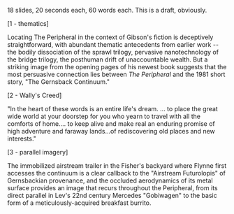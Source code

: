 18 slides, 20 seconds each, 60 words each. This is a draft, obviously.

[1 - thematics] 

Locating The Peripheral in the context of Gibson's fiction is deceptively straightforward, with abundant thematic antecedents from earlier work -- the bodily dissociation of the sprawl trilogy, pervasive nanotechnology of the bridge trilogy, the posthuman drift of unaccountable wealth. But a striking image from the opening pages of his newest book suggests that the most persuasive connection lies between *The Peripheral* and the 1981 short story, "The Gernsback Continuum."

[2 - Wally's Creed] 

"In the heart of these words is an entire life's dream. ... to place the great wide world at your doorstep for you who yearn to travel with all the comforts of home.... to keep alive and make real an enduring promise of high adventure and faraway lands...of rediscovering old places and new interests."


[3 - parallel imagery] 

The immobilized airstream trailer in the Fisher's backyard where Flynne first accesses the continuum is a clear callback to the "Airstream Futurolopis" of Gernsbackian provenance, and the occluded aerodynamics of its metal surface provides an image that recurs throughout the Peripheral, from its direct parallel in Lev's 22nd century Mercedes "Gobiwagen" to the basic form of a meticulously-acquired breakfast burrito.
